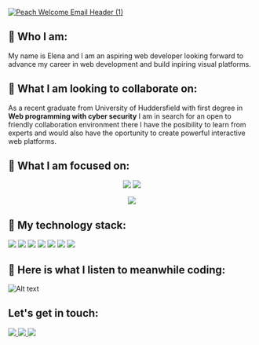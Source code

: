 <!--
**eporubin/eporubin** is a ✨ _special_ ✨ repository because its `README.md` (this file) appears on your GitHub profile.

Here are some ideas to get you started:

- 🔭 I’m currently working on ...
- 🌱 I’m currently learning ...
- 👯 I’m looking to collaborate on ...
- 🤔 I’m looking for help with ...
- 💬 Ask me about ...
- 📫 How to reach me: ...
- 😄 Pronouns: ...
- ⚡ Fun fact: ...
-->
[![Peach Welcome Email Header (1)](https://user-images.githubusercontent.com/33602691/186593461-4c8a8a2f-3cb9-4635-9283-6651a0fb02c8.png)
](https://github.com/eporubin/)

## 🌻 Who I am: 
My name is Elena and I am an aspiring web developer looking forward to advance my career in web development and build inpiring visual platforms.

## 🔎 What I am looking to collaborate on:
As a recent graduate from University of Huddersfield with first degree in **Web programming with cyber security** I am in search for an open to friendly collaboration environment there I have the posibility to learn from experts and would also have the oportunity to create powerful interactive web platforms.

## 📍 What I am focused on: 

<p align = "center">
  <img  src = "https://github-readme-stats.vercel.app/api?username=eporubin&show_icons=true&theme=dracula&line_height=27">
  <img src = "https://github-readme-stats.vercel.app/api/top-langs/?username=eporubin&layout=compact&hide=java,shaderlab,kotlin,hlsl&theme=dracula">
</p>

<p align = "center">
 <img  src="https://github-readme-streak-stats.herokuapp.com/?user=eporubin&show_icons=true&locale=en&layout=compact&theme=dracula&line_height=0" />
</p> 

## 🧰 My technology stack: 
<p>
<img src="https://img.shields.io/badge/-HTML5-E34F26?style=flat-square&logo=html5&logoColor=white"/>
<img src="https://img.shields.io/badge/-CSS3-1572B6?style=flat-square&logo=css3"/>
<img src="https://img.shields.io/badge/-Bootstrap-563D7C?style=flat-square&logo=bootstrap"/>
<img src="https://img.shields.io/badge/-JavaScript-black?style=flat-square&logo=javascript"/>
<img src="https://img.shields.io/badge/-React-black?style=flat-square&logo=react"/>
<img src="https://img.shields.io/badge/-Git-black?style=flat-square&logo=git"/>
<img src="https://img.shields.io/badge/-GitHub-black?style=flat-square&logo=github"/>
<p>
  
## 🎵 Here is what I listen to meanwhile coding: 
![Alt text](https://spotify-recently-played-readme.vercel.app/api?user=31wnsogjb3qdp5pomp5jvwhsz2a4)

## Let's get in touch: 
  <p>
    <a href="mailto: eporubin@gmail.com">
      <img src="https://img.shields.io/badge/-Gmail-c14438?style=flat-square&logo=Gmail&logoColor=white&link=mailto:eporubin@gmail.com"/>
    </a>
    <a href="https://www.linkedin.com/in/porubinellen99/">
      <img src="https://img.shields.io/badge/-LinkedIn-blue?style=flat-square&logo=Linkedin&logoColor=white&link=https://www.linkedin.com/in/porubinellen99/"/>
    </a>
    <a href="[https://twitter.com/ritikhere307](https://www.instagram.com/elleporubin/)">
      <img src="https://img.shields.io/badge/-Instagram-purple?style=flat-square&logo=instagram&logoColor=white&link=https://www.instagram.com/elleporubin/"/>
    </a>
  </p>
  

